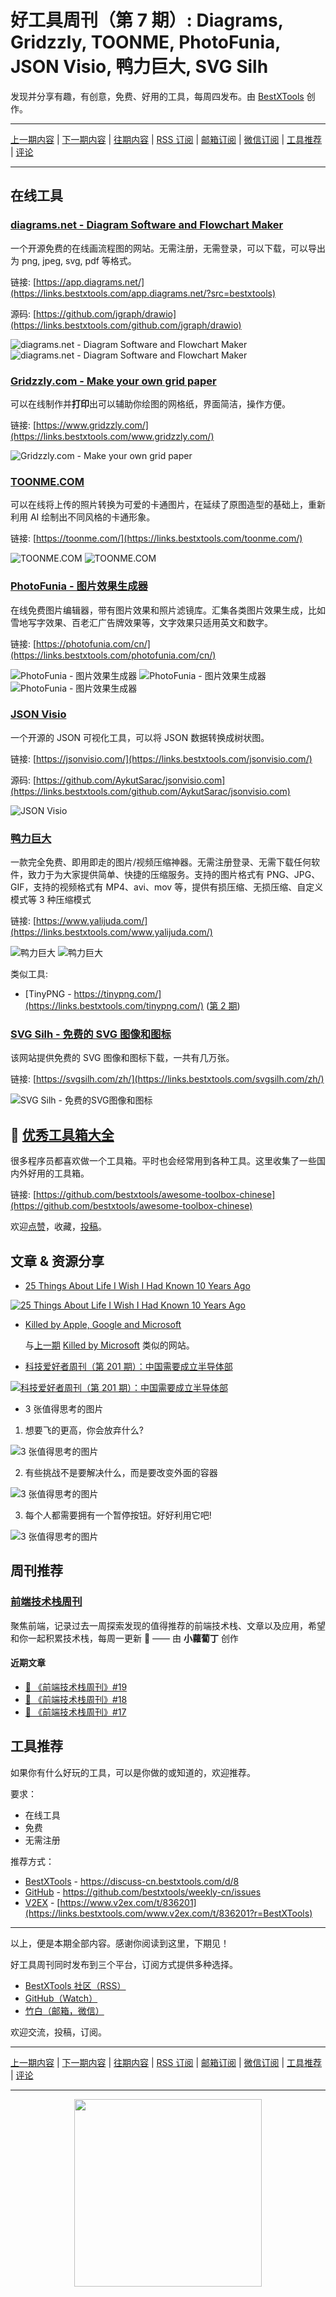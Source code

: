 # 好工具周刊（第 7 期）: Diagrams, Gridzzly, TOONME, PhotoFunia, JSON Visio, 鸭力巨大, SVG Silh

发现并分享有趣，有创意，免费、好用的工具，每周四发布。由 [BestXTools](https://www.bestxtools.com/) 创作。

---

[上一期内容](https://github.com/bestxtools/weekly-cn/blob/main/docs/issue-6.md) | [下一期内容](https://github.com/bestxtools/weekly-cn/blob/main/docs/issue-8.md) | [往期内容](https://github.com/bestxtools/weekly-cn) | [RSS 订阅](https://discuss-cn.bestxtools.com/t/weekly) | [邮箱订阅](https://bestxtools.zhubai.love/) | [微信订阅](https://discuss-cn.bestxtools.com/d/5/2) | [工具推荐](https://discuss-cn.bestxtools.com/d/8) | [评论](https://discuss-cn.bestxtools.com/d/16/3)

---

## 在线工具

### [diagrams.net - Diagram Software and Flowchart Maker](https://links.bestxtools.com/app.diagrams.net/?src=bestxtools)

一个开源免费的在线画流程图的网站。无需注册，无需登录，可以下载，可以导出为 png, jpeg, svg, pdf 等格式。

链接: [https://app.diagrams.net/](https://links.bestxtools.com/app.diagrams.net/?src=bestxtools)

源码: [https://github.com/jgraph/drawio](https://links.bestxtools.com/github.com/jgraph/drawio)

![diagrams.net - Diagram Software and Flowchart Maker](https://cdn.jsdelivr.net/gh/bestxtools/weekly-cn@main/images/2022-04-06-15-08-27.png)
![diagrams.net - Diagram Software and Flowchart Maker](https://cdn.jsdelivr.net/gh/bestxtools/weekly-cn@main/images/2022-04-06-15-09-32.png)

### [Gridzzly.com - Make your own grid paper](https://links.bestxtools.com/www.gridzzly.com/)

可以在线制作并**打印**出可以辅助你绘图的网格纸，界面简洁，操作方便。

链接: [https://www.gridzzly.com/](https://links.bestxtools.com/www.gridzzly.com/)

![Gridzzly.com - Make your own grid paper](https://cdn.jsdelivr.net/gh/bestxtools/weekly-cn@main/images/2022-04-07-00-29-07.png)

### [TOONME.COM](https://links.bestxtools.com/toonme.com/)

可以在线将上传的照片转换为可爱的卡通图片，在延续了原图造型的基础上，重新利用 AI 绘制出不同风格的卡通形象。

链接: [https://toonme.com/](https://links.bestxtools.com/toonme.com/)

![TOONME.COM](https://cdn.jsdelivr.net/gh/bestxtools/weekly-cn@main/images/2022-04-06-17-20-02.png)
![TOONME.COM](https://cdn.jsdelivr.net/gh/bestxtools/weekly-cn@main/images/2022-04-06-17-20-42.png)

### [PhotoFunia - 图片效果生成器](https://links.bestxtools.com/photofunia.com/cn/)

在线免费图片编辑器，带有图片效果和照片滤镜库。汇集各类图片效果生成，比如雪地写字效果、百老汇广告牌效果等，文字效果只适用英文和数字。

链接: [https://photofunia.com/cn/](https://links.bestxtools.com/photofunia.com/cn/)

![PhotoFunia - 图片效果生成器](https://cdn.jsdelivr.net/gh/bestxtools/weekly-cn@main/images/2022-04-06-11-17-33.png)
![PhotoFunia - 图片效果生成器](https://cdn.jsdelivr.net/gh/bestxtools/weekly-cn@main/images/2022-04-06-11-15-35.jpg)
![PhotoFunia - 图片效果生成器](https://cdn.jsdelivr.net/gh/bestxtools/weekly-cn@main/images/2022-04-06-11-21-54.jpg)

### [JSON Visio](https://links.bestxtools.com/jsonvisio.com/)

一个开源的 JSON 可视化工具，可以将 JSON 数据转换成树状图。

链接: [https://jsonvisio.com/](https://links.bestxtools.com/jsonvisio.com/)

源码: [https://github.com/AykutSarac/jsonvisio.com](https://links.bestxtools.com/github.com/AykutSarac/jsonvisio.com)

![JSON Visio](https://cdn.jsdelivr.net/gh/bestxtools/weekly-cn@main/images/2022-04-06-14-29-26.png)

### [鸭力巨大](https://links.bestxtools.com/www.yalijuda.com/)

一款完全免费、即用即走的图片/视频压缩神器。无需注册登录、无需下载任何软件，致力于为大家提供简单、快捷的压缩服务。支持的图片格式有 PNG、JPG、GIF，支持的视频格式有 MP4、avi、mov 等，提供有损压缩、无损压缩、自定义模式等 3 种压缩模式

链接: [https://www.yalijuda.com/](https://links.bestxtools.com/www.yalijuda.com/)

![鸭力巨大](https://cdn.jsdelivr.net/gh/bestxtools/weekly-cn@main/images/2022-04-06-16-03-03.png)
![鸭力巨大](https://cdn.jsdelivr.net/gh/bestxtools/weekly-cn@main/images/2022-04-06-16-03-04.png)

类似工具:

- [TinyPNG - https://tinypng.com/](https://links.bestxtools.com/tinypng.com/) ([第 2 期](https://discuss-cn.bestxtools.com/d/9))

### [SVG Silh - 免费的 SVG 图像和图标](https://links.bestxtools.com/svgsilh.com/zh/)

该网站提供免费的 SVG 图像和图标下载，一共有几万张。

链接: [https://svgsilh.com/zh/](https://links.bestxtools.com/svgsilh.com/zh/)

![SVG Silh - 免费的SVG图像和图标](https://cdn.jsdelivr.net/gh/bestxtools/weekly-cn@main/images/2022-04-06-14-56-57.png)

## 🧰 [优秀工具箱大全](https://awesome-toolbox-chinese.bestxtools.com/)

很多程序员都喜欢做一个工具箱。平时也会经常用到各种工具。这里收集了一些国内外好用的工具箱。

链接: [https://github.com/bestxtools/awesome-toolbox-chinese](https://github.com/bestxtools/awesome-toolbox-chinese)

欢迎[点赞](https://github.com/bestxtools/awesome-toolbox-chinese)，收藏，[投稿](https://github.com/bestxtools/awesome-toolbox-chinese/issues)。

## 文章 & 资源分享

- [25 Things About Life I Wish I Had Known 10 Years Ago](https://links.bestxtools.com/dariusforoux.com/25-things-about-life/)

[![25 Things About Life I Wish I Had Known 10 Years Ago](https://cdn.jsdelivr.net/gh/bestxtools/weekly-cn@main/images/2022-04-06-17-22-42.png)](https://links.bestxtools.com/dariusforoux.com/25-things-about-life/)

- [Killed by Apple, Google and Microsoft](https://links.bestxtools.com/killedby.tech/)

  与[上一期](https://discuss-cn.bestxtools.com/d/14) [Killed by Microsoft](https://links.bestxtools.com/killedbymicrosoft.info/) 类似的网站。

- [科技爱好者周刊（第 201 期）：中国需要成立半导体部](https://links.bestxtools.com/www.ruanyifeng.com/blog/2022/04/weekly-issue-201.html)

[![科技爱好者周刊（第 201 期）：中国需要成立半导体部](https://cdn.jsdelivr.net/gh/bestxtools/weekly-cn@main/images/2022-04-06-13-59-26.png)](https://links.bestxtools.com/www.ruanyifeng.com/blog/2022/04/weekly-issue-201.html)

- 3 张值得思考的图片

1. 想要飞的更高，你会放弃什么?

![3 张值得思考的图片](https://cdn.jsdelivr.net/gh/bestxtools/weekly-cn@main/images/2022-04-06-13-29-26.jpeg)

2. 有些挑战不是要解决什么，而是要改变外面的容器

![3 张值得思考的图片](https://cdn.jsdelivr.net/gh/bestxtools/weekly-cn@main/images/2022-04-06-13-29-27.jpeg)

3. 每个人都需要拥有一个暂停按钮。好好利用它吧!

![3 张值得思考的图片](https://cdn.jsdelivr.net/gh/bestxtools/weekly-cn@main/images/2022-04-06-13-29-28.jpeg)

## 周刊推荐

### [前端技术栈周刊](https://links.bestxtools.com/fe-share-weekly.zhubai.love/)

聚焦前端，记录过去一周探索发现的值得推荐的前端技术栈、文章以及应用，希望和你一起积累技术栈，每周一更新 👊 —— 由 **小蘿蔔丁** 创作

#### 近期文章

- [📖 《前端技术栈周刊》#19](https://links.bestxtools.com/fe-share-weekly.zhubai.love/posts/2122702196902055936)
- [📖 《前端技术栈周刊》#18](https://links.bestxtools.com/fe-share-weekly.zhubai.love/posts/2120076439335510016)
- [📖 《前端技术栈周刊》#17](https://links.bestxtools.com/fe-share-weekly.zhubai.love/posts/2117512053425033216)

## 工具推荐

如果你有什么好玩的工具，可以是你做的或知道的，欢迎推荐。

要求：

- 在线工具
- 免费
- 无需注册

推荐方式：

- [BestXTools](https://discuss-cn.bestxtools.com/d/8) - <https://discuss-cn.bestxtools.com/d/8>
- [GitHub](https://github.com/bestxtools/weekly-cn/issues) - <https://github.com/bestxtools/weekly-cn/issues>
- [V2EX](https://links.bestxtools.com/www.v2ex.com/t/836201?r=BestXTools) - [https://www.v2ex.com/t/836201](https://links.bestxtools.com/www.v2ex.com/t/836201?r=BestXTools)

---

以上，便是本期全部内容。感谢你阅读到这里，下期见！

好工具周刊同时发布到三个平台，订阅方式提供多种选择。

- [BestXTools 社区（RSS）](https://discuss-cn.bestxtools.com/t/weekly)
- [GitHub（Watch）](https://github.com/bestxtools/weekly-cn)
- [竹白（邮箱，微信）](https://bestxtools.zhubai.love/)

欢迎交流，投稿，订阅。

---

[上一期内容](https://github.com/bestxtools/weekly-cn/blob/main/docs/issue-6.md) | [下一期内容](https://github.com/bestxtools/weekly-cn/blob/main/docs/issue-8.md) | [往期内容](https://github.com/bestxtools/weekly-cn) | [RSS 订阅](https://discuss-cn.bestxtools.com/t/weekly) | [邮箱订阅](https://bestxtools.zhubai.love/) | [微信订阅](https://discuss-cn.bestxtools.com/d/5/2) | [工具推荐](https://discuss-cn.bestxtools.com/d/8) | [评论](https://discuss-cn.bestxtools.com/d/16/3)

---

<div style="display: flex;justify-content: center;"><img width="300" src="https://cdn.jsdelivr.net/gh/bestxtools/weekly-cn@main/images/2022-03-02-16-19-29.png"></div>
